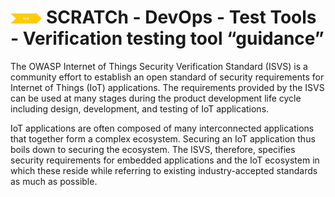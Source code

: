 # <img src="../../../images/test.png" alt ='test'  width="10%" >  SCRATCh - DevOps - Test Tools - Verification testing tool “guidance”  

The OWASP Internet of Things Security Verification Standard (ISVS) is a community effort to establish an open standard of security requirements for Internet of Things (IoT) applications. The requirements provided by the ISVS can be used at many stages during the product development life cycle including design, development, and testing of IoT applications.

IoT applications are often composed of many interconnected applications that together form a complex ecosystem. Securing an IoT application thus boils down to securing the ecosystem. The ISVS, therefore, specifies security requirements for embedded applications and the IoT ecosystem in which these reside while referring to existing industry-accepted standards as much as possible.

[ISVS]: https://github.com/OWASP/IoT-Security-Verification-Standard-ISVS  
